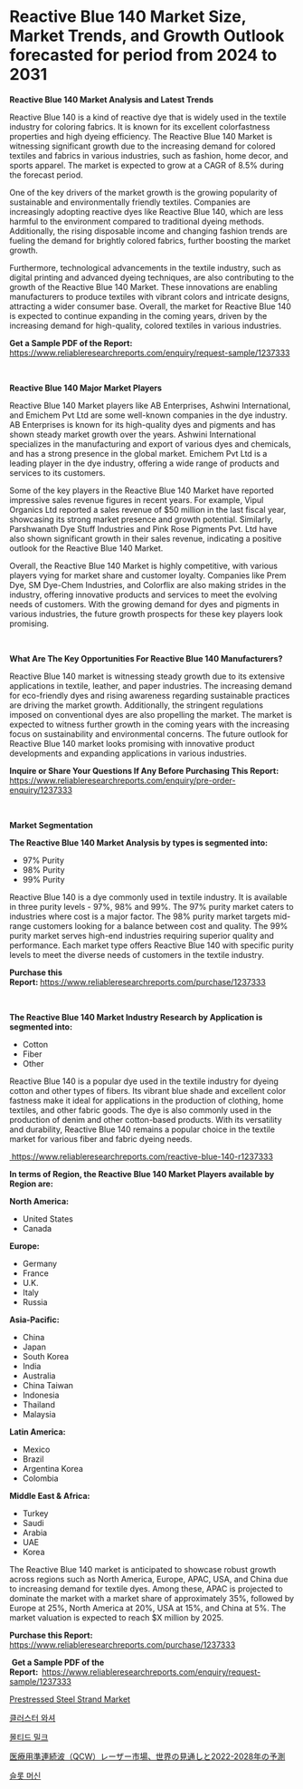 <p><h1>Reactive Blue 140 Market Size, Market Trends, and Growth Outlook forecasted for period from 2024 to 2031</h1></p><p><strong>Reactive Blue 140 Market Analysis and Latest Trends</strong></p>
<p><p>Reactive Blue 140 is a kind of reactive dye that is widely used in the textile industry for coloring fabrics. It is known for its excellent colorfastness properties and high dyeing efficiency. The Reactive Blue 140 Market is witnessing significant growth due to the increasing demand for colored textiles and fabrics in various industries, such as fashion, home decor, and sports apparel. The market is expected to grow at a CAGR of 8.5% during the forecast period.</p><p>One of the key drivers of the market growth is the growing popularity of sustainable and environmentally friendly textiles. Companies are increasingly adopting reactive dyes like Reactive Blue 140, which are less harmful to the environment compared to traditional dyeing methods. Additionally, the rising disposable income and changing fashion trends are fueling the demand for brightly colored fabrics, further boosting the market growth.</p><p>Furthermore, technological advancements in the textile industry, such as digital printing and advanced dyeing techniques, are also contributing to the growth of the Reactive Blue 140 Market. These innovations are enabling manufacturers to produce textiles with vibrant colors and intricate designs, attracting a wider consumer base. Overall, the market for Reactive Blue 140 is expected to continue expanding in the coming years, driven by the increasing demand for high-quality, colored textiles in various industries.</p></p>
<p><strong>Get a Sample PDF of the Report:&nbsp;</strong> <a href="https://www.reliableresearchreports.com/enquiry/request-sample/1237333">https://www.reliableresearchreports.com/enquiry/request-sample/1237333</a></p>
<p>&nbsp;</p>
<p><strong>Reactive Blue 140 Major Market Players</strong></p>
<p><p>Reactive Blue 140 Market players like AB Enterprises, Ashwini International, and Emichem Pvt Ltd are some well-known companies in the dye industry. AB Enterprises is known for its high-quality dyes and pigments and has shown steady market growth over the years. Ashwini International specializes in the manufacturing and export of various dyes and chemicals, and has a strong presence in the global market. Emichem Pvt Ltd is a leading player in the dye industry, offering a wide range of products and services to its customers.</p><p>Some of the key players in the Reactive Blue 140 Market have reported impressive sales revenue figures in recent years. For example, Vipul Organics Ltd reported a sales revenue of $50 million in the last fiscal year, showcasing its strong market presence and growth potential. Similarly, Parshwanath Dye Stuff Industries and Pink Rose Pigments Pvt. Ltd have also shown significant growth in their sales revenue, indicating a positive outlook for the Reactive Blue 140 Market.</p><p>Overall, the Reactive Blue 140 Market is highly competitive, with various players vying for market share and customer loyalty. Companies like Prem Dye, SM Dye-Chem Industries, and Colorflix are also making strides in the industry, offering innovative products and services to meet the evolving needs of customers. With the growing demand for dyes and pigments in various industries, the future growth prospects for these key players look promising.</p></p>
<p>&nbsp;</p>
<p><strong>What Are The Key Opportunities For Reactive Blue 140 Manufacturers?</strong></p>
<p><p>Reactive Blue 140 market is witnessing steady growth due to its extensive applications in textile, leather, and paper industries. The increasing demand for eco-friendly dyes and rising awareness regarding sustainable practices are driving the market growth. Additionally, the stringent regulations imposed on conventional dyes are also propelling the market. The market is expected to witness further growth in the coming years with the increasing focus on sustainability and environmental concerns. The future outlook for Reactive Blue 140 market looks promising with innovative product developments and expanding applications in various industries.</p></p>
<p><strong>Inquire or Share Your Questions If Any Before Purchasing This Report:</strong> <a href="https://www.reliableresearchreports.com/enquiry/pre-order-enquiry/1237333">https://www.reliableresearchreports.com/enquiry/pre-order-enquiry/1237333</a></p>
<p>&nbsp;</p>
<p><strong>Market Segmentation</strong></p>
<p><strong>The Reactive Blue 140 Market Analysis by types is segmented into:</strong></p>
<p><ul><li>97% Purity</li><li>98% Purity</li><li>99% Purity</li></ul></p>
<p><p>Reactive Blue 140 is a dye commonly used in textile industry. It is available in three purity levels - 97%, 98% and 99%. The 97% purity market caters to industries where cost is a major factor. The 98% purity market targets mid-range customers looking for a balance between cost and quality. The 99% purity market serves high-end industries requiring superior quality and performance. Each market type offers Reactive Blue 140 with specific purity levels to meet the diverse needs of customers in the textile industry.</p></p>
<p><strong>Purchase this Report:&nbsp;</strong><a href="https://www.reliableresearchreports.com/purchase/1237333">https://www.reliableresearchreports.com/purchase/1237333</a></p>
<p>&nbsp;</p>
<p><strong>The Reactive Blue 140 Market Industry Research by Application is segmented into:</strong></p>
<p><ul><li>Cotton</li><li>Fiber</li><li>Other</li></ul></p>
<p><p>Reactive Blue 140 is a popular dye used in the textile industry for dyeing cotton and other types of fibers. Its vibrant blue shade and excellent color fastness make it ideal for applications in the production of clothing, home textiles, and other fabric goods. The dye is also commonly used in the production of denim and other cotton-based products. With its versatility and durability, Reactive Blue 140 remains a popular choice in the textile market for various fiber and fabric dyeing needs.</p></p>
<p><a href="https://www.reliableresearchreports.com/reactive-blue-140-r1237333">&nbsp;https://www.reliableresearchreports.com/reactive-blue-140-r1237333</a></p>
<p><strong>In terms of Region, the Reactive Blue 140 Market Players available by Region are:</strong></p>
<p>
    <p> <strong> North America: </strong>
        <ul>
            <li>United States</li>
            <li>Canada</li>
        </ul>
        </p> 
    <p> <strong> Europe: </strong>
        <ul>
            <li>Germany</li>
            <li>France</li>
            <li>U.K.</li>
            <li>Italy</li>
            <li>Russia</li>
        </ul>
        </p> 
    <p> <strong> Asia-Pacific: </strong>
        <ul>
            <li>China</li>
            <li>Japan</li>
            <li>South Korea</li>
            <li>India</li>
            <li>Australia</li>
            <li>China Taiwan</li>
            <li>Indonesia</li>
            <li>Thailand</li>
            <li>Malaysia</li>
        </ul>
        </p> 
    <p> <strong> Latin America: </strong>
        <ul>
            <li>Mexico</li>
            <li>Brazil</li>
            <li>Argentina Korea</li>
            <li>Colombia</li>
        </ul>
        </p> 
    <p> <strong> Middle East & Africa: </strong>
        <ul>
            <li>Turkey</li>
            <li>Saudi</li>
            <li>Arabia</li>
            <li>UAE</li>
            <li>Korea</li>
        </ul>
    </p>
    </p>
<p><p>The Reactive Blue 140 market is anticipated to showcase robust growth across regions such as North America, Europe, APAC, USA, and China due to increasing demand for textile dyes. Among these, APAC is projected to dominate the market with a market share of approximately 35%, followed by Europe at 25%, North America at 20%, USA at 15%, and China at 5%. The market valuation is expected to reach $X million by 2025.</p></p>
<p><strong>Purchase this Report: </strong><a href="https://www.reliableresearchreports.com/purchase/1237333">https://www.reliableresearchreports.com/purchase/1237333</a></p>
<p>&nbsp;<strong>Get a Sample PDF of the Report:&nbsp;&nbsp;</strong><a href="https://www.reliableresearchreports.com/enquiry/request-sample/1237333">https://www.reliableresearchreports.com/enquiry/request-sample/1237333</a></p>
<p><strong></strong></p>
<p><p><a href="https://github.com/wrwgzwbr35/Market-Research-Report-List-1/blob/main/prestressed-steel-strand-market.md">Prestressed Steel Strand Market</a></p><p><a href="https://github.com/laholand/Market-Research-Report-List-4/blob/main/3737323139805.md">클러스터 와셔</a></p><p><a href="https://medium.com/@moulafa/%EB%A7%90%ED%8B%B0%EB%93%9C-%EB%B0%80%ED%81%AC-%EC%8B%9C%EC%9E%A5-%EA%B7%9C%EB%AA%A8-%EC%A0%90%EC%9C%A0%EC%9C%A8-%EB%B0%8F-%ED%8A%B8%EB%A0%8C%EB%93%9C-%EB%B6%84%EC%84%9D-%EB%B3%B4%EA%B3%A0%EC%84%9C-%EC%A0%9C%ED%92%88%EB%B3%84-%EB%AA%B0%ED%8A%B8-%EB%B0%80%ED%81%AC-%EB%93%9C%EB%A7%81%ED%81%AC-%EB%AA%A8%EB%A5%B4%ED%8A%B8-%EB%B0%80%ED%81%AC-%ED%8C%8C%EC%9A%B0%EB%8D%94-%EB%B0%8F-%EC%84%B8%EA%B7%B8%EB%A8%BC%ED%8A%B8-%EC%98%88%EC%B8%A1-2024-2031-af1dd448a379">몰티드 밀크</a></p><p><a href="https://medium.com/@harmonybogan1944/%E5%8C%BB%E7%99%82%E7%94%A8%E3%82%AF%E3%83%AF%E3%82%B8%E9%80%A3%E7%B6%9A%E6%B3%A2-qcw-%E3%83%AC%E3%83%BC%E3%82%B6%E3%83%BC%E5%B8%82%E5%A0%B4-%E3%82%B0%E3%83%AD%E3%83%BC%E3%83%90%E3%83%AB%E5%B1%95%E6%9C%9B%E3%81%A82022-2028%E5%B9%B4%E3%81%AE%E4%BA%88%E6%B8%AC%E5%B8%82%E5%A0%B4%E3%82%B7%E3%82%A7%E3%82%A2-%E3%82%B5%E3%82%A4%E3%82%BA-%E3%83%88%E3%83%AC%E3%83%B3%E3%83%89-%E7%94%A3%E6%A5%AD%E5%88%86%E6%9E%90%E3%83%AC%E3%83%9D%E3%83%BC%E3%83%88-%E3%82%A2%E3%83%97%E3%83%AA%E3%82%B1%E3%83%BC%E3%82%B7%E3%83%A7%E3%83%B3%E5%88%A5-%E6%A9%9F%E5%99%A8%E8%A3%BD%E9%80%A0%E6%89%80-%E5%8C%BB%E8%96%AC%E5%93%81%E3%83%A1%E3%83%BC%E3%82%AB%E3%83%BC-%E3%81%9D%E3%81%AE%E4%BB%96-%E3%82%BF%E3%82%A4%E3%83%97%E5%88%A5-f556f96e08cb">医療用準連続波（QCW）レーザー市場、世界の見通しと2022-2028年の予測</a></p><p><a href="https://medium.com/@moulafa/quot-%EC%8A%AC%EB%A1%AF-%EB%A8%B8%EC%8B%A0-%EC%8B%9C%EC%9E%A5-%EC%98%88%EC%B8%A1-%EC%8B%9C%EC%9E%A5-%EB%8F%99%ED%96%A5-%EB%B0%8F-%EC%98%81%ED%96%A5-%EB%B6%84%EC%84%9D-2024-2031-quot-df3bf1eef862">슬롯 머신</a></p></p>